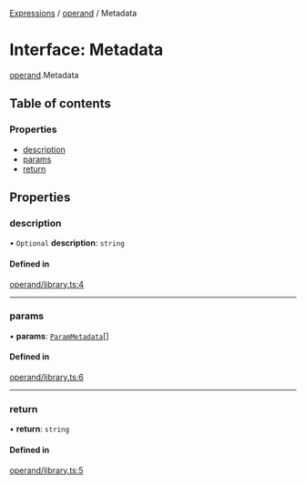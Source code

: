 [Expressions](../README.md) / [operand](../modules/operand.md) / Metadata

# Interface: Metadata

[operand](../modules/operand.md).Metadata

## Table of contents

### Properties

- [description](operand.Metadata.md#description)
- [params](operand.Metadata.md#params)
- [return](operand.Metadata.md#return)

## Properties

### description

• `Optional` **description**: `string`

#### Defined in

[operand/library.ts:4](https://github.com/FlavioLionelRita/js-expressions/blob/774a064/src/lib/operand/library.ts#L4)

___

### params

• **params**: [`ParamMetadata`](model.ParamMetadata.md)[]

#### Defined in

[operand/library.ts:6](https://github.com/FlavioLionelRita/js-expressions/blob/774a064/src/lib/operand/library.ts#L6)

___

### return

• **return**: `string`

#### Defined in

[operand/library.ts:5](https://github.com/FlavioLionelRita/js-expressions/blob/774a064/src/lib/operand/library.ts#L5)

